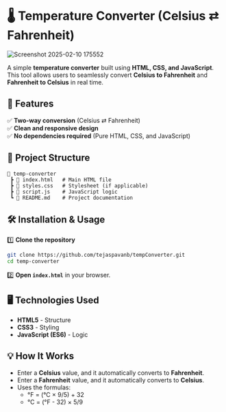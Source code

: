 # 🌡️ Temperature Converter (Celsius ⇄ Fahrenheit)  

![Screenshot 2025-02-10 175552](https://github.com/user-attachments/assets/77805b7f-1f42-4e74-b237-8bc35ead355a)

A simple **temperature converter** built using **HTML, CSS, and JavaScript**. This tool allows users to seamlessly convert **Celsius to Fahrenheit** and **Fahrenheit to Celsius** in real time.  

## 🚀 Features  
 
✅ **Two-way conversion** (Celsius ⇄ Fahrenheit)  
✅ **Clean and responsive design**  
✅ **No dependencies required** (Pure HTML, CSS, and JavaScript)  

## 📂 Project Structure  

```
📁 temp-converter  
 ┣ 📜 index.html   # Main HTML file  
 ┣ 📜 styles.css   # Stylesheet (if applicable)  
 ┣ 📜 script.js    # JavaScript logic  
 ┗ 📜 README.md    # Project documentation  
```

## 🛠️ Installation & Usage  

1️⃣ **Clone the repository**  
```sh
git clone https://github.com/tejaspavanb/tempConverter.git
cd temp-converter
```

2️⃣ **Open `index.html`** in your browser.  

## 🖥️ Technologies Used  

- **HTML5** - Structure  
- **CSS3** - Styling  
- **JavaScript (ES6)** - Logic  

## 💡 How It Works  

- Enter a **Celsius** value, and it automatically converts to **Fahrenheit**.  
- Enter a **Fahrenheit** value, and it automatically converts to **Celsius**.  
- Uses the formulas:  
  - °F = (°C × 9/5) + 32  
  - °C = (°F - 32) × 5/9  

